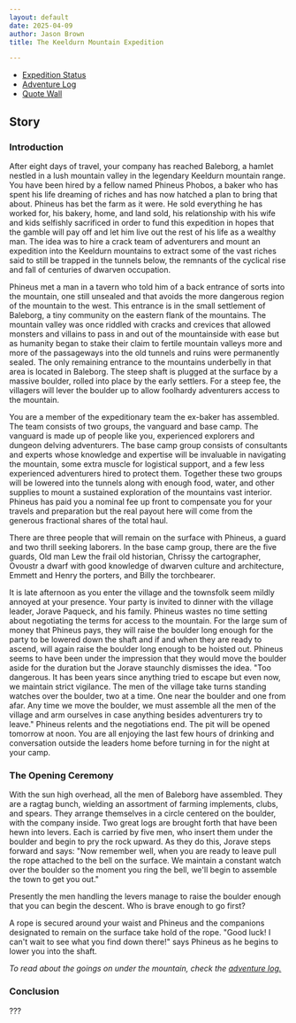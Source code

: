 ```yaml
---
layout: default
date: 2025-04-09
author: Jason Brown
title: The Keeldurn Mountain Expedition

---
```


* [Expedition Status](./status)
* [Adventure Log](./log)
* [Quote Wall](./quotes)

## Story

### Introduction
After eight days of travel, your company has reached Baleborg, a hamlet nestled in a lush mountain valley in the legendary Keeldurn mountain range. You have been hired by a fellow named Phineus Phobos, a baker who has spent his life dreaming of riches and has now hatched a plan to bring that about. Phineus has bet the farm as it were. He sold everything he has worked for, his bakery, home, and land sold, his relationship with his wife and kids selfishly sacrificed in order to fund this expedition in hopes that the gamble will pay off and let him live out the rest of his life as a wealthy man. The idea was to hire a crack team of adventurers and mount an expedition into the Keeldurn mountains to extract some of the vast riches said to still be trapped in the tunnels below, the remnants of the cyclical rise and fall of centuries of dwarven occupation.

Phineus met a man in a tavern who told him of a back entrance of sorts into the mountain, one still unsealed and that avoids the more dangerous region of the mountain to the west. This entrance is in the small settlement of Baleborg, a tiny community on the eastern flank of the mountains. The mountain valley was once riddled with cracks and crevices that allowed monsters and villains to pass in and out of the mountainside with ease but as humanity began to stake their claim to fertile mountain valleys more and more of the passageways into the old tunnels and ruins were permanently sealed. The only remaining entrance to the mountains underbelly in that area is located in Baleborg. The steep shaft is plugged at the surface by a massive boulder, rolled into place by the early settlers. For a steep fee, the villagers will lever the boulder up to allow foolhardy adventurers access to the mountain.

You are a member of the expeditionary team the ex-baker has assembled. The team consists of two groups, the vanguard and base camp. The vanguard is made up of people like you, experienced explorers and dungeon delving adventurers. The base camp group consists of consultants and experts whose knowledge and expertise will be invaluable in navigating the mountain, some extra muscle for logistical support, and a few less experienced adventurers hired to protect them. Together these two groups will be lowered into the tunnels along with enough food, water, and other supplies to mount a sustained exploration of the mountains vast interior. Phineus has paid you a nominal fee up front to compensate you for your travels and preparation but the real payout here will come from the generous fractional shares of the total haul.

There are three people that will remain on the surface with Phineus, a guard and two thrill seeking laborers. In the base camp group, there are the five guards, Old man Lew the frail old historian, Chrissy the cartographer, Ovoustr a dwarf with good knowledge of dwarven culture and architecture, Emmett and Henry the porters, and Billy the torchbearer.

It is late afternoon as you enter the village and the townsfolk seem mildly annoyed at your presence. Your party is invited to dinner with the village leader, Jorave Paqueck, and his family. Phineus wastes no time setting about negotiating the terms for access to the mountain. For the large sum of money that Phineus pays, they will raise the boulder long enough for the party to be lowered down the shaft and if and when they are ready to ascend, will again raise the boulder long enough to be hoisted out. Phineus seems to have been under the impression that they would move the boulder aside for the duration but the Jorave staunchly dismisses the idea. "Too dangerous. It has been years since anything tried to escape but even now, we maintain strict vigilance. The men of the village take turns standing watches over the boulder, two at a time. One near the boulder and one from afar. Any time we move the boulder, we must assemble all the men of the village and arm ourselves in case anything besides adventurers try to leave." Phineus relents and the negotiations end. The pit will be opened tomorrow at noon. You are all enjoying the last few hours of drinking and conversation outside the leaders home before turning in for the night at your camp.

### The Opening Ceremony
With the sun high overhead, all the men of Baleborg have assembled. They are a ragtag bunch, wielding an assortment of farming implements, clubs, and spears. They arrange themselves in a circle centered on the boulder, with the company inside. Two great logs are brought forth that have been hewn into levers. Each is carried by five men, who insert them under the boulder and begin to pry the rock upward. As they do this, Jorave steps forward and says: "Now remember well, when you are ready to leave pull the rope attached to the bell on the surface. We maintain a constant watch over the boulder so the moment you ring the bell, we'll begin to assemble the town to get you out."

Presently the men handling the levers manage to raise the boulder enough that you can begin the descent. Who is brave enough to go first?

A rope is secured around your waist and Phineus and the companions designated to remain on the surface take hold of the rope. "Good luck! I can't wait to see what you find down there!" says Phineus as he begins to lower you into the shaft.

*To read about the goings on under the mountain, check the [adventure log.](./log)*

### Conclusion
???
